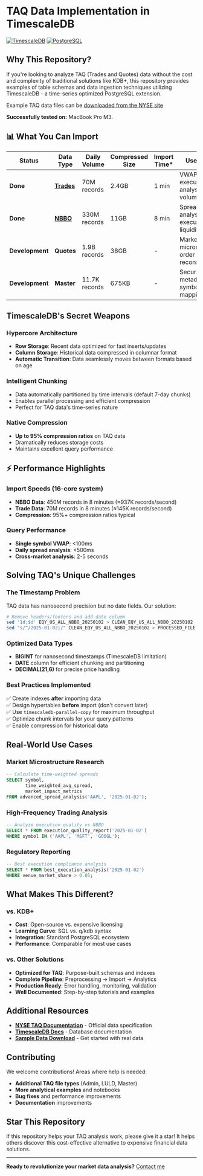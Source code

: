 # TAQ Data Implementation in TimescaleDB

[![TimescaleDB](https://img.shields.io/badge/TimescaleDB-2.0+-blue.svg)](https://www.timescale.com/)
[![PostgreSQL](https://img.shields.io/badge/PostgreSQL-12+-336791.svg)](https://www.postgresql.org/)


## Why This Repository?
If you're looking to analyze TAQ (Trades and Quotes) data without the cost and complexity of traditional solutions like KDB+, this repository provides examples of table schemas and data ingestion techniques utilizing TimescaleDB - a time-series optimized PostgreSQL extension.

Example TAQ data files can be [downloaded from the NYSE site](https://ftp.nyse.com/Historical%20Data%20Samples/DAILY%20TAQ/)

**Successfully tested on:** MacBook Pro M3.
## 📊 What You Can Import

|Status | Data Type | Daily Volume | Compressed Size | Import Time* | Use Cases |
|-----------|-----------|--------------|-----------------|--------------|-----------|
|**Done** | [**Trades**](taq_trade/readme.md) | 70M records | 2.4GB | 1 min | VWAP, execution analysis, volume studies |
|**Done** | [**NBBO**](taq_nbbo/readme.md) | 330M records | 11GB | 8 min | Spread analysis, best execution, liquidity |
|**Development**| **Quotes** | 1.9B records | 38GB | - | Market microstructure, order book reconstruction |
|**Development**| **Master** | 11.7K records | 675KB | - | Security metadata, symbol mapping |



##  TimescaleDB's Secret Weapons

###  Hypercore Architecture
- **Row Storage**: Recent data optimized for fast inserts/updates
- **Column Storage**: Historical data compressed in columnar format  
- **Automatic Transition**: Data seamlessly moves between formats based on age

###  Intelligent Chunking
- Data automatically partitioned by time intervals (default 7-day chunks)
- Enables parallel processing and efficient compression
- Perfect for TAQ data's time-series nature

###  Native Compression
- **Up to 95% compression ratios** on TAQ data
- Dramatically reduces storage costs
- Maintains excellent query performance

## ⚡ Performance Highlights

### Import Speeds (16-core system)
- **NBBO Data**: 450M records in 8 minutes (≈937K records/second)
- **Trade Data**: 70M records in 8 minutes (≈145K records/second)
- **Compression**: 95%+ compression ratios typical

### Query Performance
- **Single symbol VWAP**: <100ms
- **Daily spread analysis**: <500ms
- **Cross-market analysis**: 2-5 seconds

##  Solving TAQ's Unique Challenges

### The Timestamp Problem
TAQ data has nanosecond precision but no date fields. Our solution:

```bash
# Remove headers/footers and add date column
sed '1d;$d' EQY_US_ALL_NBBO_20250102 > CLEAN_EQY_US_ALL_NBBO_20250102
sed "s/^/2025-01-02|/" CLEAN_EQY_US_ALL_NBBO_20250102 > PROCESSED_FILE
```

### Optimized Data Types
- **BIGINT** for nanosecond timestamps (TimescaleDB limitation)
- **DATE** column for efficient chunking and partitioning
- **DECIMAL(21,6)** for precise price handling

### Best Practices Implemented
✅ Create indexes **after** importing data  
✅ Design hypertables **before** import (don't convert later)  
✅ Use `timescaledb-parallel-copy` for maximum throughput  
✅ Optimize chunk intervals for your query patterns  
✅ Enable compression for historical data  

##  Real-World Use Cases

### Market Microstructure Research
```sql
-- Calculate time-weighted spreads
SELECT symbol, 
       time_weighted_avg_spread,
       market_impact_metrics
FROM advanced_spread_analysis('AAPL', '2025-01-02');
```

### High-Frequency Trading Analysis
```sql
-- Analyze execution quality vs NBBO
SELECT * FROM execution_quality_report('2025-01-02') 
WHERE symbol IN ('AAPL', 'MSFT', 'GOOGL');
```

### Regulatory Reporting
```sql
-- Best execution compliance analysis
SELECT * FROM best_execution_analysis('2025-01-02')
WHERE venue_market_share > 0.05;
```


##  What Makes This Different?

### vs. KDB+
- **Cost**: Open-source vs. expensive licensing
- **Learning Curve**: SQL vs. q/kdb syntax
- **Integration**: Standard PostgreSQL ecosystem
- **Performance**: Comparable for most use cases

### vs. Other Solutions
- **Optimized for TAQ**: Purpose-built schemas and indexes
- **Complete Pipeline**: Preprocessing → Import → Analytics
- **Production Ready**: Error handling, monitoring, validation
- **Well Documented**: Step-by-step tutorials and examples

##  Additional Resources

- **[NYSE TAQ Documentation](https://www.nyse.com/market-data/historical/daily-taq)** - Official data specification
- **[TimescaleDB Docs](https://docs.timescale.com/)** - Database documentation
- **[Sample Data Download](https://www.nyse.com/market-data/historical)** - Get started with real data

##  Contributing

We welcome contributions! Areas where help is needed:

-  **Additional TAQ file types** (Admin, LULD, Master)
-  **More analytical examples** and notebooks
-  **Bug fixes** and performance improvements
-  **Documentation** improvements

## Star This Repository

If this repository helps your TAQ analysis work, please give it a star! It helps others discover this cost-effective alternative to expensive financial data solutions.

---

**Ready to revolutionize your market data analysis?** [Contact me](james.freire@gmail.com)
